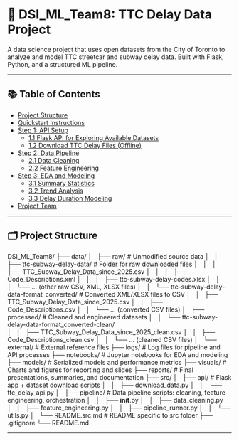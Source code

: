 # 🚌 DSI_ML_Team8: TTC Delay Data Project

A data science project that uses open datasets from the City of Toronto to analyze and model TTC streetcar and subway delay data. Built with Flask, Python, and a structured ML pipeline.

---

## 📚 Table of Contents

- [Project Structure](#project-structure)
- [Quickstart Instructions](#quickstart-instructions)
- [Step 1: API Setup](#step-1-api-setup)  
  - [1.1 Flask API for Exploring Available Datasets](#11-flask-api-for-exploring-available-datasets)  
  - [1.2 Download TTC Delay Files (Offline)](#12-download-ttc-delay-files-offline)  
- [Step 2: Data Pipeline](#step-2-data-pipeline)  
  - [2.1 Data Cleaning](#21-data-cleaning)  
  - [2.2 Feature Engineering](#22-feature-engineering)  
- [Step 3: EDA and Modeling](#step-3-eda-and-modeling)  
  - [3.1 Summary Statistics](#31-summary-statistics)  
  - [3.2 Trend Analysis](#32-trend-analysis)  
  - [3.3 Delay Duration Modeling](#33-delay-duration-modeling)  
- [Project Team](#project-team)

---

## 🗂 Project Structure
DSI_ML_Team8/
├── data/
│   ├── raw/            # Unmodified source data
│   │   ├── ttc-subway-delay-data/                  # Folder for raw downloaded files
│   │   │   ├── TTC_Subway_Delay_Data_since_2025.csv
│   │   │   ├── Code_Descriptions.xml
│   │   │   ├── ttc-subway-delay-codes.xlsx
│   │   │   └── ... (other raw CSV, XML, XLSX files)
│   │   └── ttc-subway-delay-data-format_converted/ # Converted XML/XLSX files to CSV
│   │       ├── TTC_Subway_Delay_Data_since_2025.csv
│   │       ├── Code_Descriptions.csv
│   │       └── ... (converted CSV files)
│   ├── processed/      # Cleaned and engineered datasets
│   │   └── ttc-subway-delay-data-format_converted-clean/  
│   │       ├── TTC_Subway_Delay_Data_since_2025_clean.csv
│   │       ├── Code_Descriptions_clean.csv
│   │       └── ... (cleaned CSV files)
│   └── external/       # External reference files
├── logs/               # Log files for pipeline and API processes
├── notebooks/          # Jupyter notebooks for EDA and modeling
├── models/             # Serialized models and performance metrics
├── visuals/            # Charts and figures for reporting and slides
├── reports/            # Final presentations, summaries, and documentation
├── src/
│   ├── api/            # Flask app + dataset download scripts
│   │   ├── download_data.py
│   │   └── ttc_delay_api.py
│   ├── pipeline/       # Data pipeline scripts: cleaning, feature engineering, orchestration
│   │   ├── __init__.py
│   │   ├── data_cleaning.py
│   │   ├── feature_engineering.py
│   │   ├── pipeline_runner.py
│   │   └── utils.py
│   └── README.src.md    # README specific to src folder
├── .gitignore
└── README.md


---


